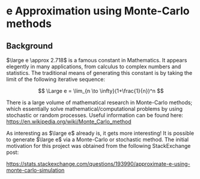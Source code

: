 # e Approximation using Monte-Carlo methods

## Background

$\large e \approx 2.718$ is a famous constant in Mathematics. It appears elegently in many applications, from calculus to complex numbers and statistics. The traditional means of generating this constant is by taking the limit of the following iterative sequence:

$$ \Large e = \lim_{n \to \infty}(1+\frac{1}{n})^n $$

There is a large volume of mathematical research in Monte-Carlo methods; which essentially solve mathematical/computational problems by using stochastic or random processes. Useful information can be found here: https://en.wikipedia.org/wiki/Monte_Carlo_method

As interesting as $\large e$ already is, it gets more interesting! It is possible to generate $\large e$ via a Monte-Carlo or stochastic method. The initial motivation for this project was obtained from the following StackExchange post: 

https://stats.stackexchange.com/questions/193990/approximate-e-using-monte-carlo-simulation
